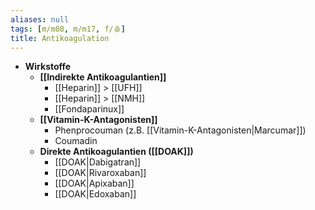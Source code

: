 ```yaml
---
aliases: null
tags: [m/m08, m/m17, f/🩸]
title: Antikoagulation
---
```

- **Wirkstoffe**
	- **[[Indirekte Antikoagulantien]]**
		- [[Heparin]] > [[UFH]]
		- [[Heparin]] > [[NMH]]
		- [[Fondaparinux]]
	- **[[Vitamin-K-Antagonisten]]**
		- Phenprocouman (z.B. [[Vitamin-K-Antagonisten|Marcumar]])
		- Coumadin
	- **Direkte Antikoagulantien ([[DOAK]])**
		- [[DOAK|Dabigatran]]
		- [[DOAK|Rivaroxaban]]
		- [[DOAK|Apixaban]]
		- [[DOAK|Edoxaban]]

